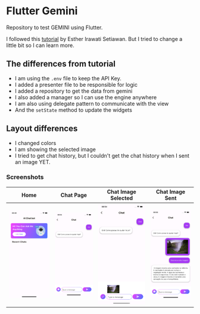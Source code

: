 # Flutter Gemini

Repository to test GEMINI using Flutter.

I followed this [tutorial](https://medium.com/google-developer-experts/chatbot-with-multimodality-features-using-flutter-and-gemini-13ea8ff7d55f#4460) by Esther Irawati Setiawan. But I tried to change a little bit so I can learn more.

## The differences from tutorial
- I am using the `.env` file to keep the API Key.
- I added a presenter file to be responsible for logic
- I added a repository to get the data from gemini
- I also added a manager so I can use the engine anywhere
- I am also using delegate pattern to communicate with the view
- And the `setState` method to update the widgets

## Layout differences
- I changed colors
- I am showing the selected image
- I tried to get chat history, but I couldn't get the chat history when I sent an image YET. 


### Screenshots
| Home | Chat Page | Chat Image Selected | Chat Image Sent |
| ---- | --------- | ------------------- | --------------- |
| ![home](screenshots/init_page.png) | ![chat page](screenshots/chat_page.png) | ![chat image selected](screenshots/chat_image_selected.png) | ![chat image sent](screenshots/chat_image_page.png) |

